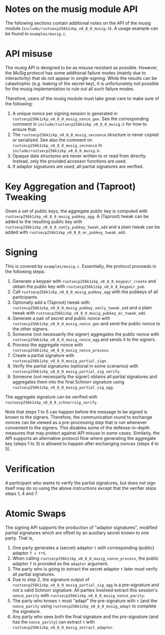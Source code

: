 Notes on the musig module API
===========================

The following sections contain additional notes on the API of the musig module (`include/rustsecp256k1zkp_v0_8_0_musig.h`).
A usage example can be found in `examples/musig.c`.

# API misuse

The musig API is designed to be as misuse resistant as possible.
However, the MuSig protocol has some additional failure modes (mainly due to interactivity) that do not appear in single-signing.
While the results can be catastrophic (e.g. leaking of the secret key), it is unfortunately not possible for the musig implementation to rule out all such failure modes.

Therefore, users of the musig module must take great care to make sure of the following:

1. A unique nonce per signing session is generated in `rustsecp256k1zkp_v0_8_0_musig_nonce_gen`.
   See the corresponding comment in `include/rustsecp256k1zkp_v0_8_0_musig.h` for how to ensure that.
2. The `rustsecp256k1zkp_v0_8_0_musig_secnonce` structure is never copied or serialized.
   See also the comment on `rustsecp256k1zkp_v0_8_0_musig_secnonce` in `include/rustsecp256k1zkp_v0_8_0_musig.h`.
3. Opaque data structures are never written to or read from directly.
   Instead, only the provided accessor functions are used.
4. If adaptor signatures are used, all partial signatures are verified.

# Key Aggregation and (Taproot) Tweaking

Given a set of public keys, the aggregate public key is computed with `rustsecp256k1zkp_v0_8_0_musig_pubkey_agg`.
A (Taproot) tweak can be added to the resulting public key with `rustsecp256k1zkp_v0_8_0_xonly_pubkey_tweak_add` and a plain tweak can be added with `rustsecp256k1zkp_v0_8_0_ec_pubkey_tweak_add`.

# Signing

This is covered by `examples/musig.c`.
Essentially, the protocol proceeds in the following steps:

1. Generate a keypair with `rustsecp256k1zkp_v0_8_0_keypair_create` and obtain the public key with `rustsecp256k1zkp_v0_8_0_keypair_pub`.
2. Call `rustsecp256k1zkp_v0_8_0_musig_pubkey_agg` with the pubkeys of all participants.
3. Optionally add a (Taproot) tweak with `rustsecp256k1zkp_v0_8_0_musig_pubkey_xonly_tweak_add` and a plain tweak with `rustsecp256k1zkp_v0_8_0_musig_pubkey_ec_tweak_add`.
4. Generate a pair of secret and public nonce with `rustsecp256k1zkp_v0_8_0_musig_nonce_gen` and send the public nonce to the other signers.
5. Someone (not necessarily the signer) aggregates the public nonce with `rustsecp256k1zkp_v0_8_0_musig_nonce_agg` and sends it to the signers.
6. Process the aggregate nonce with `rustsecp256k1zkp_v0_8_0_musig_nonce_process`.
7. Create a partial signature with `rustsecp256k1zkp_v0_8_0_musig_partial_sign`.
8. Verify the partial signatures (optional in some scenarios) with `rustsecp256k1zkp_v0_8_0_musig_partial_sig_verify`.
9. Someone (not necessarily the signer) obtains all partial signatures and aggregates them into the final Schnorr signature using `rustsecp256k1zkp_v0_8_0_musig_partial_sig_agg`.

The aggregate signature can be verified with `rustsecp256k1zkp_v0_8_0_schnorrsig_verify`.

Note that steps 1 to 5 can happen before the message to be signed is known to the signers.
Therefore, the communication round to exchange nonces can be viewed as a pre-processing step that is run whenever convenient to the signers.
This disables some of the defense-in-depth measures that may protect against API misuse in some cases.
Similarly, the API supports an alternative protocol flow where generating the aggregate key (steps 1 to 3) is allowed to happen after exchanging nonces (steps 4 to 5).

# Verification

A participant who wants to verify the partial signatures, but does not sign itself may do so using the above instructions except that the verifier skips steps 1, 4 and 7.

# Atomic Swaps

The signing API supports the production of "adaptor signatures", modified partial signatures
which are offset by an auxiliary secret known to one party. That is,
1. One party generates a (secret) adaptor `t` with corresponding (public) adaptor `T = t*G`.
2. When calling `rustsecp256k1zkp_v0_8_0_musig_nonce_process`, the public adaptor `T` is provided as the `adaptor` argument.
3. The party who is going to extract the secret adaptor `t` later must verify all partial signatures.
4. Due to step 2, the signature output of `rustsecp256k1zkp_v0_8_0_musig_partial_sig_agg` is a pre-signature and not a valid Schnorr signature. All parties involved extract this session's `nonce_parity` with `rustsecp256k1zkp_v0_8_0_musig_nonce_parity`.
5. The party who knows `t` must "adapt" the pre-signature with `t` (and the `nonce_parity` using `rustsecp256k1zkp_v0_8_0_musig_adapt` to complete the signature.
6. Any party who sees both the final signature and the pre-signature (and has the `nonce_parity`) can extract `t` with `rustsecp256k1zkp_v0_8_0_musig_extract_adaptor`.
